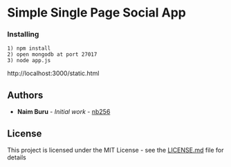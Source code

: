 # Simple Single Page Social App

### Installing

```
1) npm install
2) open mongodb at port 27017
3) node app.js
```

http://localhost:3000/static.html

## Authors

* **Naim Buru** - *Initial work* - [nb256](https://github.com/nb256)

## License

This project is licensed under the MIT License - see the [LICENSE.md](LICENSE.md) file for details

